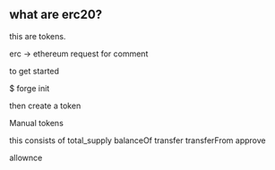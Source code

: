 ## what are erc20?
this are tokens.

erc -> ethereum request for comment





to get started



$ forge init


then create a token
 

Manual tokens



this consists of total_supply
balanceOf
transfer
transferFrom
approve

allownce
